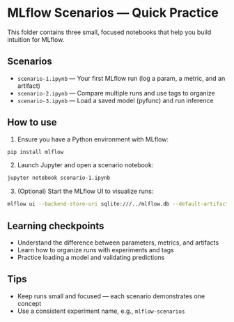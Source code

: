 # MLflow Scenarios — Quick Practice

This folder contains three small, focused notebooks that help you build intuition for MLflow.

## Scenarios
- `scenario-1.ipynb` — Your first MLflow run (log a param, a metric, and an artifact)
- `scenario-2.ipynb` — Compare multiple runs and use tags to organize
- `scenario-3.ipynb` — Load a saved model (pyfunc) and run inference

## How to use
1. Ensure you have a Python environment with MLflow:
```bash
pip install mlflow
```
2. Launch Jupyter and open a scenario notebook:
```bash
jupyter notebook scenario-1.ipynb
```
3. (Optional) Start the MLflow UI to visualize runs:
```bash
mlflow ui --backend-store-uri sqlite:///../mlflow.db --default-artifact-root ../mlruns
```

## Learning checkpoints
- Understand the difference between parameters, metrics, and artifacts
- Learn how to organize runs with experiments and tags
- Practice loading a model and validating predictions

## Tips
- Keep runs small and focused — each scenario demonstrates one concept
- Use a consistent experiment name, e.g., `mlflow-scenarios`
